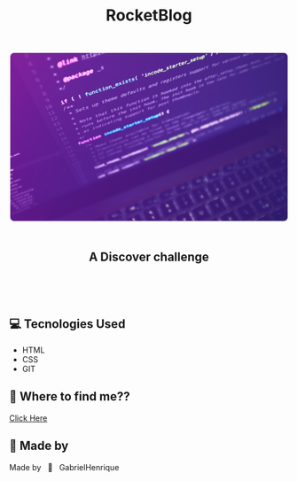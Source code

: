 <h1 align="center">RocketBlog</h1>
&nbsp;

![featured-image](./img/featured-image.png)
&nbsp;

<h2 align="center"> A Discover challenge </h2>

&nbsp;

&nbsp;


## 💻 Tecnologies Used

- HTML
- CSS
- GIT

## 🌌 Where to find me??

[Click Here](https://instagram.com/gabrieellh_)

## 🌟 Made by
 <p>Made by &nbsp; 💓 &nbsp; GabrielHenrique</p>